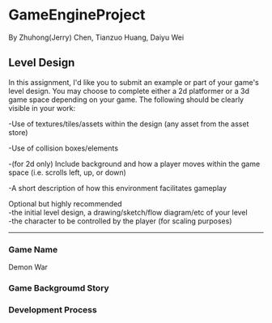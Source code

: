 # GameEngineProject
By Zhuhong(Jerry) Chen, Tianzuo Huang, Daiyu Wei  

## Level Design
In this assignment, I'd like you to submit an example or part of your game's level design. You may choose to complete either a 2d platformer or a 3d game space depending on your game. The following should be clearly visible in your work: 

-Use of textures/tiles/assets within the design (any asset from the asset store)  

-Use of collision boxes/elements  

-(for 2d only) Include background and how a player moves within the game space (i.e. scrolls left, up, or down)  

-A short description of how this environment facilitates gameplay  


Optional but highly recommended  
-the initial level design, a drawing/sketch/flow diagram/etc of your level  
-the character to be controlled by the player (for scaling purposes)  

------------------------------------------------------------------------------
### Game Name
Demon War  

### Game Backgroumd Story

### Development Process

